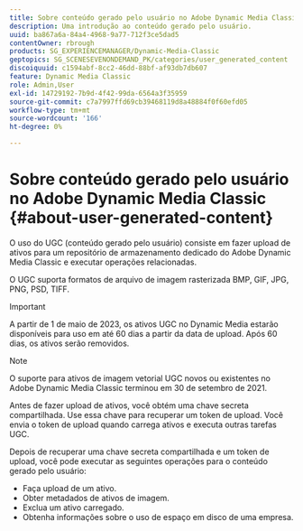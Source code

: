 ```yaml
---
title: Sobre conteúdo gerado pelo usuário no Adobe Dynamic Media Classic
description: Uma introdução ao conteúdo gerado pelo usuário.
uuid: ba867a6a-84a4-4968-9a77-712f3ce5dad5
contentOwner: rbrough
products: SG_EXPERIENCEMANAGER/Dynamic-Media-Classic
geptopics: SG_SCENESEVENONDEMAND_PK/categories/user_generated_content
discoiquuid: c1594abf-8cc2-46dd-88bf-af93db7db607
feature: Dynamic Media Classic
role: Admin,User
exl-id: 14729192-7b9d-4f42-99da-6564a3f35959
source-git-commit: c7a7997ffd69cb39468119d8a48884f0f60efd05
workflow-type: tm+mt
source-wordcount: '166'
ht-degree: 0%

---
```


# Sobre conteúdo gerado pelo usuário no Adobe Dynamic Media Classic {#about-user-generated-content}

O uso do UGC (conteúdo gerado pelo usuário) consiste em fazer upload de ativos para um repositório de armazenamento dedicado do Adobe Dynamic Media Classic e executar operações relacionadas.

O UGC suporta formatos de arquivo de imagem rasterizada BMP, GIF, JPG, PNG, PSD, TIFF.

>[!IMPORTANT]
>
>A partir de 1 de maio de 2023, os ativos UGC no Dynamic Media estarão disponíveis para uso em até 60 dias a partir da data de upload. Após 60 dias, os ativos serão removidos.

<!-- * Vector: AI, EPS (EPS files from Adobe Illustrator 2018 are not supported), PDF (only when the PDF file is previously opened and saved in Adobe Illustrator CS6) -->

>[!NOTE]
>
>O suporte para ativos de imagem vetorial UGC novos ou existentes no Adobe Dynamic Media Classic terminou em 30 de setembro de 2021.

Antes de fazer upload de ativos, você obtém uma chave secreta compartilhada. Use essa chave para recuperar um token de upload. Você envia o token de upload quando carrega ativos e executa outras tarefas UGC.

Depois de recuperar uma chave secreta compartilhada e um token de upload, você pode executar as seguintes operações para o conteúdo gerado pelo usuário:

* Faça upload de um ativo.
* Obter metadados de ativos de imagem.
* Exclua um ativo carregado.
* Obtenha informações sobre o uso de espaço em disco de uma empresa.

